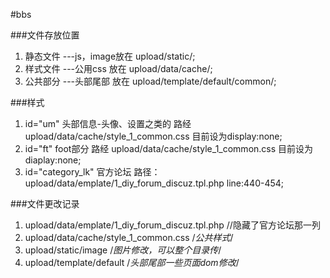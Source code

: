 #bbs

###文件存放位置
1. 静态文件 ---js，image放在 upload/static/;
2. 样式文件 ---公用css 放在  upload/data/cache/;
3. 公共部分 ---头部尾部 放在 upload/template/default/common/;


###样式
1. id="um" 头部信息-头像、设置之类的 路经 upload/data/cache/style_1_common.css 目前设为display:none;
2. id="ft" foot部分 路经 upload/data/cache/style_1_common.css  目前设为diaplay:none;
3. id="category_lk"  官方论坛  路径：upload/data/emplate/1_diy_forum_discuz.tpl.php  line:440-454;


###文件更改记录
1. upload/data/emplate/1_diy_forum_discuz.tpl.php //隐藏了官方论坛那一列
2. upload/data/cache/style_1_common.css   /*公共样式*/
3. upload/static/image  /*图片修改，可以整个目录传*/
4. upload/template/default /*头部尾部一些页面dom修改*/

